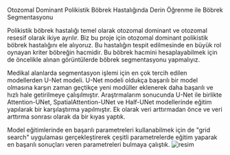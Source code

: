Otozomal Dominant Polikistik Böbrek Hastalığında Derin Öğrenme ile Böbrek Segmentasyonu

Polikistik böbrek hastalığı temel olarak otozomal dominant ve otozomal resesif olarak ikiye ayrılır. Biz bu proje için otozomal dominant polikistik böbrek hastalığını ele alıyoruz. Bu hastalığın tespit edilmesinde en büyük rol oynayan kriter böbreğin hacmidir. Bu böbrek hacmini hesaplayabilmek için de öncelikle alınan görüntülerde böbrek segmentasyonu yapmalıyız.

Medikal alanlarda segmentasyon işlemi için en çok tercih edilen modellerden U-Net modeli. U-Net modeli oldukça başarılı bir model olmasına karşın zaman geçtikçe yeni modüller eklenerek daha başarılı ve hızlı hale getirilmeye çalışılmıştır. Araştrmalarım sonucunda U-Net ile birlikte Attention-UNet, SpatialAttention-UNet ve Half-UNet modellerinde eğitim yapılarak bir karşılaştırma yapılmıştır. Ek olarak veri arttırmadan önce ve veri arttırma sonrası olarak da bir kıyas yaptık.

Model eğitimlerinde en başarılı parametreleri kullanabilmek için de "grid search" uygulaması gerçekleştirerek çeşitli parametrelerde eğitim yaparak en başarılı sonuçları veren parametreleri bulmaya çalıştık.
![resim](https://github.com/BuketOzdamar/ADPKidneySegmentation/assets/78095286/14ea1b7a-00d6-4693-9bcb-7074baf8f9d9)

